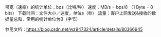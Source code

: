 带宽（速率）的统计单位：bps（比特/秒）
速度：MB/s = bps/8 （1 Byte = 8 bits）
下载时间：文件大小／速度，单位s（秒）
流量：客户上网发送&接收的数据量总和，常用的统计单位为B（字节）

参见文档：https://blog.csdn.net/wz947324/article/details/80366945